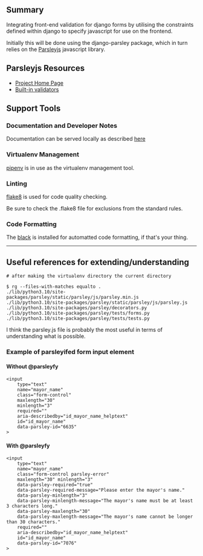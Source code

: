 
## Summary
Integrating front-end validation for django forms by utilising the constraints defined within django to specify javascript for use on the frontend.

Initially this will be done using the django-parsley package, which in turn relies on the [Parsleyjs](https://parsleyjs.org/) javascript library.

## Parsleyjs Resources

 - [Project Home Page ](https://parsleyjs.org)
 - [Built-in validators](https://parsleyjs.org/doc/index.html#validators)

## Support Tools

### Documentation and Developer Notes

Documentation can be served locally as described [here](djwg-docs/README.md) 

### Virtualenv Management
[pipenv](https://pipenv.pypa.io/en/latest/) is in use as the virtualenv management tool.

### Linting
[flake8](https://flake8.pycqa.org/en/latest/) is used for code quality checking.

Be sure to check the .flake8 file for exclusions from the standard rules.

### Code Formatting
The [black](https://black.readthedocs.io/en/stable/) is installed for automatted code formatting, if that's your thing.

----
## Useful references for extending/understanding
```
# after making the virtualenv directory the current directory

$ rg --files-with-matches equalto .
./lib/python3.10/site-packages/parsley/static/parsley/js/parsley.min.js
./lib/python3.10/site-packages/parsley/static/parsley/js/parsley.js
./lib/python3.10/site-packages/parsley/decorators.py
./lib/python3.10/site-packages/parsley/tests/forms.py
./lib/python3.10/site-packages/parsley/tests/tests.py
```

I think the parsley.js file is probably the most useful in terms of understanding what is possible.


### Example of parsleyifed form input element

#### Without @parsleyfy
```
<input 
    type="text" 
    name="mayor_name" 
    class="form-control" 
    maxlength="30" 
    minlength="3" 
    required="" 
    aria-describedby="id_mayor_name_helptext" 
    id="id_mayor_name" 
    data-parsley-id="6635"
>
```
#### With @parsleyfy
```
<input 
    type="text" 
    name="mayor_name" 
    class="form-control parsley-error" 
    maxlength="30" minlength="3" 
    data-parsley-required="true" 
    data-parsley-required-message="Please enter the mayor's name." 
    data-parsley-minlength="3" 
    data-parsley-minlength-message="The mayor's name must be at least 3 characters long." 
    data-parsley-maxlength="30" 
    data-parsley-maxlength-message="The mayor's name cannot be longer than 30 characters." 
    required="" 
    aria-describedby="id_mayor_name_helptext" 
    id="id_mayor_name" 
    data-parsley-id="7076"
>
```
